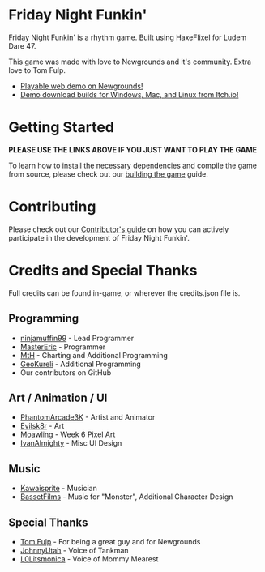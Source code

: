 # Friday Night Funkin' 

Friday Night Funkin' is a rhythm game. Built using HaxeFlixel for Ludem Dare 47.

This game was made with love to Newgrounds and it's community. Extra love to Tom Fulp.

- [Playable web demo on Newgrounds!](https://www.newgrounds.com/portal/view/770371)
- [Demo download builds for Windows, Mac, and Linux from Itch.io!](https://ninja-muffin24.itch.io/funkin)

# Getting Started

**PLEASE USE THE LINKS ABOVE IF YOU JUST WANT TO PLAY THE GAME**

To learn how to install the necessary dependencies and compile the game from source, please check out our [building the game](/docs/COMPILING.md) guide.

# Contributing

Please check out our [Contributor's guide](./CONTRIBUTORS.md) on how you can actively participate in the development of Friday Night Funkin'.

# Credits and Special Thanks

Full credits can be found in-game, or wherever the credits.json file is.

## Programming
- [ninjamuffin99](https://twitter.com/ninja_muffin99) - Lead Programmer
- [MasterEric](https://twitter.com/EliteMasterEric) - Programmer
- [MtH](https://twitter.com/emmnyaa) - Charting and Additional Programming
- [GeoKureli](https://twitter.com/Geokureli/) - Additional Programming
- Our contributors on GitHub

## Art / Animation / UI
- [PhantomArcade3K](https://twitter.com/phantomarcade3k) - Artist and Animator
- [Evilsk8r](https://twitter.com/evilsk8r) - Art
- [Moawling](https://twitter.com/moawko) - Week 6 Pixel Art
- [IvanAlmighty](https://twitter.com/IvanA1mighty) - Misc UI Design

## Music
- [Kawaisprite](https://twitter.com/kawaisprite) - Musician
- [BassetFilms](https://twitter.com/Bassetfilms) - Music for "Monster", Additional Character Design

## Special Thanks
- [Tom Fulp](https://twitter.com/tomfulp) - For being a great guy and for Newgrounds
- [JohnnyUtah](https://twitter.com/JohnnyUtahNG/) - Voice of Tankman
- [L0Litsmonica](https://twitter.com/L0Litsmonica) - Voice of Mommy Mearest

